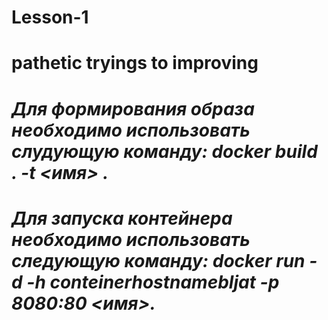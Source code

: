 # Lesson-1
# pathetic tryings to improving
# ***Для формирования образа необходимо использовать слудующую команду: _docker build . -t <имя>_ .***
# ***Для запуска контейнера необходимо использовать следующую команду: _docker run -d -h conteinerhostnamebljat -p 8080:80 <имя>_.*** 
